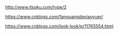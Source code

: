 



http://www.itsoku.com/type/2



https://www.cnblogs.com/fanguangdexiaoyuer/





https://www.cnblogs.com/look-look/p/11765554.html

